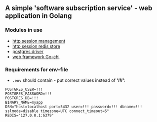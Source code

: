 ## A simple 'software subscription service' - web application in Golang

### Modules in use

- [http session management](https://pkg.go.dev/github.com/alexedwards/scs)
- [http session redis store](https://pkg.go.dev/github.com/alexedwards/scs/redisstore)
- [postgres driver](https://pkg.go.dev/github.com/jackc/pgx)
- [web framework Go-chi](https://pkg.go.dev/github.com/go-chi/chi/v5)

### Requirements for env-file

- `.env` should contain - put correct values instead of **_'!!!'_**:

```
POSTGRES_USER=!!!
POSTGRES_PASSWORD=!!!
POSTGRES_DB=!!!
BINARY_NAME=myapp
DSN="host=localhost port=5432 user=!!! password=!!! dbname=!!! sslmode=disable timezone=UTC connect_timeout=5"
REDIS="127.0.0.1:6379"
```
